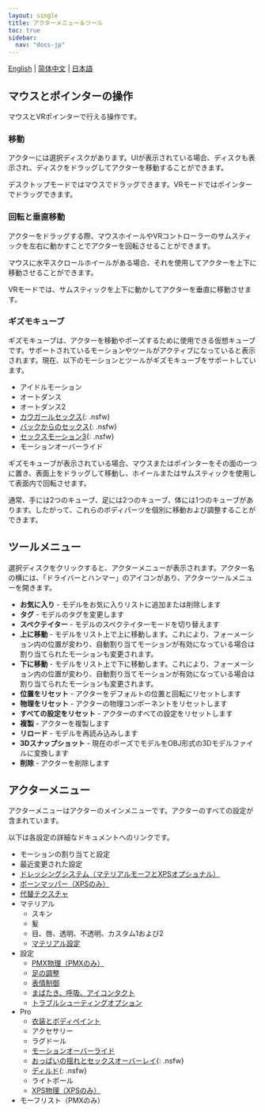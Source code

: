 ```yaml
---
layout: single
title: アクターメニュー＆ツール
toc: true
sidebar:
  nav: "docs-jp"
---
```


[English](/dancexr/features/actor_tools) | [简体中文](/zh/dancexr/features/actor_tools) | [日本語](/jp/dancexr/features/actor_tools)

## マウスとポインターの操作
マウスとVRポインターで行える操作です。

### 移動
アクターには選択ディスクがあります。UIが表示されている場合、ディスクも表示され、ディスクをドラッグしてアクターを移動することができます。

デスクトップモードではマウスでドラッグできます。VRモードではポインターでドラッグできます。

### 回転と垂直移動
アクターをドラッグする際、マウスホイールやVRコントローラーのサムスティックを左右に動かすことでアクターを回転させることができます。

マウスに水平スクロールホイールがある場合、それを使用してアクターを上下に移動させることができます。

VRモードでは、サムスティックを上下に動かしてアクターを垂直に移動させます。

### ギズモキューブ
ギズモキューブは、アクターを移動やポーズするために使用できる仮想キューブです。サポートされているモーションやツールがアクティブになっていると表示されます。現在、以下のモーションとツールがギズモキューブをサポートしています。

* アイドルモーション
* オートダンス
* オートダンス2
* [カウガールセックス](scg_motion){: .nsfw}
* [バックからのセックス](sfb_motion){: .nsfw}
* [セックスモーション3](sm3_motion){: .nsfw}
* モーションオーバーライド

ギズモキューブが表示されている場合、マウスまたはポインターをその面の一つに置き、表面上をドラッグして移動し、ホイールまたはサムスティックを使用して表面内で回転させます。

通常、手には2つのキューブ、足には2つのキューブ、体には1つのキューブがあります。したがって、これらのボディパーツを個別に移動および調整することができます。


## ツールメニュー
選択ディスクをクリックすると、アクターメニューが表示されます。アクター名の横には、「ドライバーとハンマー」のアイコンがあり、アクターツールメニューを開きます。

* **お気に入り** - モデルをお気に入りリストに追加または削除します
* **タグ** - モデルのタグを変更します
* **スペクテイター** - モデルのスペクテイターモードを切り替えます
* **上に移動** - モデルをリスト上で上に移動します。これにより、フォーメーション内の位置が変わり、自動割り当てモーションが有効になっている場合は割り当てられたモーションも変更されます。
* **下に移動** - モデルをリスト上で下に移動します。これにより、フォーメーション内の位置が変わり、自動割り当てモーションが有効になっている場合は割り当てられたモーションも変更されます。
* **位置をリセット** - アクターをデフォルトの位置と回転にリセットします
* **物理をリセット** - アクターの物理コンポーネントをリセットします
* **すべての設定をリセット** - アクターのすべての設定をリセットします
* **複製** - アクターを複製します
* **リロード** - モデルを再読み込みします
* **3Dスナップショット** - 現在のポーズでモデルをOBJ形式の3Dモデルファイルに変換します
* **削除** - アクターを削除します

## アクターメニュー
アクターメニューはアクターのメインメニューです。アクターのすべての設定が含まれています。

以下は各設定の詳細なドキュメントへのリンクです。
* モーションの割り当てと設定
* 最近変更された設定
* [ドレッシングシステム（マテリアルモーフとXPSオプショナル）](optionals)
* [ボーンマッパー（XPSのみ）](bone_mapper.md)
* [代替テクスチャ](alternative_textures)
* マテリアル
    * スキン
    * 髪
    * 目、唇、透明、不透明、カスタム1および2
    * [マテリアル設定](material_settings)
* 設定
    * [PMX物理（PMXのみ）](pmx_physics)
    * [足の調整](feet_adjustments)
    * [表情制御](facial_control)
    * [まばたき、呼吸、アイコンタクト](eyecontact)
    * [トラブルシューティングオプション](troubleshooting_options)
* Pro
    * [衣装とボディペイント](outfit_body_paint)
    * アクセサリー
    * ラグドール
    * [モーションオーバーライド](motion_override)
    * [おっぱいの揺れとセックスオーバーレイ](boob_shake_sex_overlay){: .nsfw}
    * [ディルド](dildo){: .nsfw}
    * ライトボール
    * [XPS物理（XPSのみ）](xps_physics)
* モーフリスト（PMXのみ）